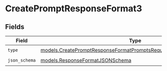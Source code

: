 # CreatePromptResponseFormat3


## Fields

| Field                                                                                                                                              | Type                                                                                                                                               | Required                                                                                                                                           | Description                                                                                                                                        |
| -------------------------------------------------------------------------------------------------------------------------------------------------- | -------------------------------------------------------------------------------------------------------------------------------------------------- | -------------------------------------------------------------------------------------------------------------------------------------------------- | -------------------------------------------------------------------------------------------------------------------------------------------------- |
| `type`                                                                                                                                             | [models.CreatePromptResponseFormatPromptsRequestRequestBodyPromptType](../models/createpromptresponseformatpromptsrequestrequestbodyprompttype.md) | :heavy_check_mark:                                                                                                                                 | N/A                                                                                                                                                |
| `json_schema`                                                                                                                                      | [models.ResponseFormatJSONSchema](../models/responseformatjsonschema.md)                                                                           | :heavy_check_mark:                                                                                                                                 | N/A                                                                                                                                                |